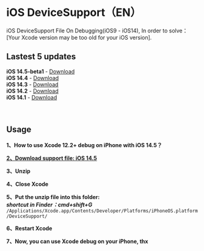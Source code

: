 # iOS DeviceSupport（EN）
iOS DeviceSupport File On Debugging(iOS9 - iOS14), In order to solve：[Your Xcode version may be too old for your iOS version]. 

## Lastest 5 updates </br>

**iOS 14.5-beta1** - [Download](https://github.com/ilobos/DeviceSupport/blob/master/DeviceSupport/iOS-14/14.5-beta1.zip) </br>
**iOS 14.4** - [Download](https://github.com/ilobos/DeviceSupport/blob/master/DeviceSupport/iOS-14/14.4.zip) </br>
**iOS 14.3** - [Download](https://github.com/ilobos/DeviceSupport/blob/master/DeviceSupport/iOS-14/14.3.zip) </br>
**iOS 14.2** - [Download](https://github.com/ilobos/DeviceSupport/blob/master/DeviceSupport/iOS-14/14.2.zip) </br>
**iOS 14.1** - [Download](https://github.com/ilobos/DeviceSupport/blob/master/DeviceSupport/iOS-14/14.1.zip) </br>
</br>
</br>

## Usage

**1、How to use Xcode 12.2+ debug on iPhone with iOS 14.5？**</br> 

**[2、Download support file: iOS 14.5](https://github.com/ilobos/DeviceSupport/blob/master/DeviceSupport/iOS-14/14.5-beta1.zip)** </br>

**3、Unzip**</br>

**4、Close Xcode**</br>

**5、Put the unzip file into this folder:**</br>
***shortcut in Finder：cmd+shift+G***</br>
```/Applications/Xcode.app/Contents/Developer/Platforms/iPhoneOS.platform/DeviceSupport/```</br>

**6、Restart Xcode**</br>

**7、Now, you can use Xcode debug on your iPhone, thx**</br>
